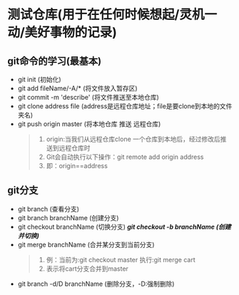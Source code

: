 # 测试仓库(用于在任何时候想起/灵机一动/美好事物的记录)
## git命令的学习(最基本)
- git init (初始化)
- git add  fileName/-A/* (将文件放入暂存区)
- git commit -m 'describe' (将文件推送至本地仓库)
- git clone address file (address是远程仓库地址；file是要clone到本地的文件夹名)
- git push origin master (将本地仓库 推送 远程仓库)
	>1. origin:当我们从远程仓库clone 一个仓库到本地后，经过修改后推送到远程仓库时
	>2. Git会自动执行以下操作：git remote add origin address
	>3. 即：origin==address
## git分支
- git branch (查看分支)
- git branch branchName (创建分支)
- git checkout branchName (切换分支)
***git checkout -b branchName (创建并切换)***
- git merge branchName (合并某分支到当前分支)
	>1. 例：当前为:git checkout master 执行:git merge cart
	>2. 表示将cart分支合并到master
- git branch -d/D branchName (删除分支，-D:强制删除)